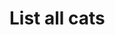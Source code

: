 # List all cats

<api-endpoint openapi-path="../../../../cat-php-api_openapi.json" endpoint="/api/v1/cats" method="GET" />
